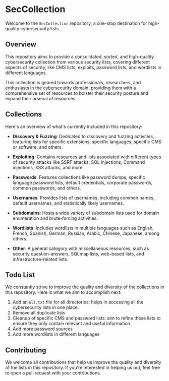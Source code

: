 # SecCollection

Welcome to the `SecCollection` repository, a one-stop destination for high-quality cybersecurity lists.

## Overview

This repository aims to provide a consolidated, sorted, and high-quality cybersecurity collection from various security lists, covering different aspects of security, like CMS lists, exploits, password lists, and wordlists in different languages.

This collection is geared towards professionals, researchers, and enthusiasts in the cybersecurity domain, providing them with a comprehensive set of resources to bolster their security posture and expand their arsenal of resources.

## Collections

Here's an overview of what's currently included in this repository:

- **Discovery & Fuzzing**: Dedicated to discovery and fuzzing activities, featuring lists for specific extensions, specific languages, specific CMS or software, and others.

- **Exploiting**: Contains resources and lists associated with different types of security attacks like SSRF attacks, SQL injections, Command injections, XSS attacks, and more.
  
- **Passwords**: Features collections like password dumps, specific language password lists, default credentials, corporate passwords, common passwords, and others.

- **Usernames**: Provides lists of usernames, including common names, default usernames, and statistically likely usernames.

- **Subdomains**: Hosts a wide variety of subdomain lists used for domain enumeration and brute-forcing activities.

- **Wordlists**: Includes wordlists in multiple languages such as English, French, Spanish, German, Russian, Arabic, Chinese, Japanese, among others.

- **Other**: A general category with miscellaneous resources, such as security question-answers, SQLmap lists, web-based lists, and infrastructure-related lists.

## Todo List

We constantly strive to improve the quality and diversity of the collections in this repository. Here is what we aim to accomplish next:

1. Add an `all.txt` file for all directories: helps in accessing all the cybersecurity lists in one place.
2. Remove all duplicate lists
3. Cleanup of specific CMS and password lists: aim to refine these lists to ensure they only contain relevant and useful information.
4. Add more password sources
5. Add more wordlists in different languages

## Contributing

We welcome all contributions that help us improve the quality and diversity of the lists in this repository. If you're interested in helping us out, feel free to open a pull request with your contributions.
